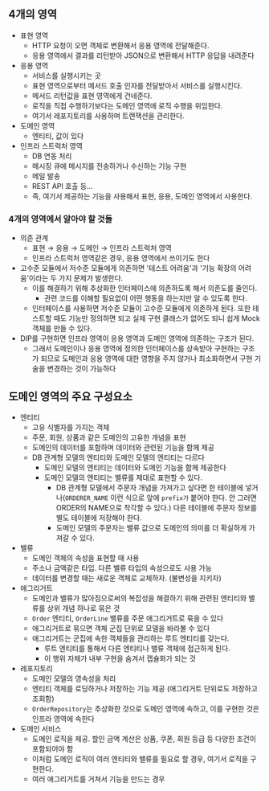## 4개의 영역

- 표현 영역
    - HTTP 요청이 오면 객체로 변환해서 응용 영역에 전달해준다.
    - 응용 영역에서 결과를 리턴받아 JSON으로 변환해서 HTTP 응답을 내려준다
- 응용 영역
    - 서비스를 실행시키는 곳
    - 표현 영역으로부터 메서드 호출 인자를 전달받아서 서비스를 실행시킨다.
    - 메서드 리턴값을 표현 영역에게 건네준다.
    - 로직을 직접 수행하기보다는 도메인 영역에 로직 수행을 위임한다.
    - 여기서 레포지토리를 사용하며 트랜잭션을 관리한다.
- 도메인 영역
    - 엔티티, 값이 있다
- 인프라 스트럭처 영역
    - DB 연동 처리
    - 메시징 큐에 메시지를 전송하거나 수신하는 기능 구현
    - 메일 발송
    - REST API 호출 등...
    - 즉, 여기서 제공하는 기능을 사용해서 표현, 응용, 도메인 영역에서 사용한다.

### 4개의 영역에서 알아야 할 것들

- 의존 관계
    - 표현 → 응용 → 도메인 → 인프라 스트럭처 영역
    - 인프라 스트럭처 영역같은 경우, 응용 영역에서 쓰이기도 한다
- 고수준 모듈에서 저수준 모듈에게 의존하면 '테스트 어려움'과 '기능 확장의 어려움'이라는 두 가지 문제가 발생한다.
    - 이를 해결하기 위해 추상화한 인터페이스에 의존하도록 해서 의존도를 줄인다.
        - 관련 코드를 이해할 필요없이 어떤 행동을 하는지만 알 수 있도록 한다.
    - 인터페이스를 사용하면 저수준 모듈이 고수준 모듈에게 의존하게 된다. 또한 테스트할 때도 기능만 정의하면 되고 실제 구현 클래스가 없어도 되니 쉽게 Mock 객체를 만들 수 있다.
- DIP를 구현하면 인프라 영역이 응용 영역과 도메인 영역에 의존하는 구조가 된다.
    - 그래서 도메인이나 응용 영역에 정의한 인터페이스를 상속받아 구현하는 구조가 되므로 도메인과 응용 영역에 대한 영향을 주지 않거나 최소화하면서 구현 기술을 변경하는 것이 가능하다

## 도메인 영역의 주요 구성요소

- 엔티티
    - 고유 식별자를 가지는 객체
    - 주문, 회원, 상품과 같은 도메인의 고유한 개념을 표현
    - 도메인의 데이터를 포함하며 데이터와 관련된 기능을 함께 제공
    - DB 관계형 모델의 엔티티와 도메인 모델의 엔티티는 다르다
        - 도메인 모델의 엔티티는 데이터와 도메인 기능을 함께 제공한다
        - 도메인 모델의 엔티티는 밸류를 제대로 표현할 수 있다.
            - DB 관계형 모델에서 주문자 개념을 가져가고 싶다면 한 테이블에 넣거나(`ORDERER_NAME` 이런 식으로 앞에 `prefix가` 붙어야 한다. 안 그러면 ORDER의 NAME으로 착각할 수 있다.) 다른 테이블에 주문자 정보를 별도 테이블에 저장해야 한다.
            - 도메인 모델의 주문자는 밸류 값으로 도메인의 의미를 더 확실하게 가져갈 수 있다.
- 밸류
    - 도메인 객체의 속성을 표현할 때 사용
    - 주소나 금액같은 타입. 다른 밸류 타입의 속성으로도 사용 가능
    - 데이터를 변경할 때는 새로운 객체로 교체하자. (불변성을 지키자)
- 애그리거트
    - 도메인과 밸류가 많아짐으로써의 복잡성을 해결하기 위해 관련된 엔티티와 밸류를 상위 개념 하나로 묶은 것
    - `Order` 엔티티, `OrderLine` 밸류를 주문 애그리거트로 묶을 수 있다
    - 애그리거트로 묶으면 객체 군집 단위로 모델을 바라볼 수 있다
    - 애그리거트는 군집에 속한 객체들을 관리하는 루트 엔티티를 갖는다.
        - 루트 엔티티를 통해서 다른 엔티티나 밸류 객체에 접근하게 된다.
        - 이 행위 자체가 내부 구현을 숨겨서 캡슐화가 되는 것
- 레포지토리
    - 도메인 모델의 영속성을 처리
    - 엔티티 객체를 로딩하거나 저장하는 기능 제공 (애그리거트 단위로도 저장하고 조회함)
    - `OrderRepository`는 추상화한 것으로 도메인 영역에 속하고, 이를 구현한 것은 인프라 영역에 속한다
- 도메인 서비스
    - 도메인 로직을 제공. 할인 금액 계산은 상품, 쿠폰, 회원 등급 등 다양한 조건이 포함되어야 함
    - 이처럼 도메인 로직이 여러 엔티티와 밸류를 필요로 할 경우, 여기서 로직을 구현한다.
    - 여러 애그리거트를 거쳐서 기능을 만드는 경우
